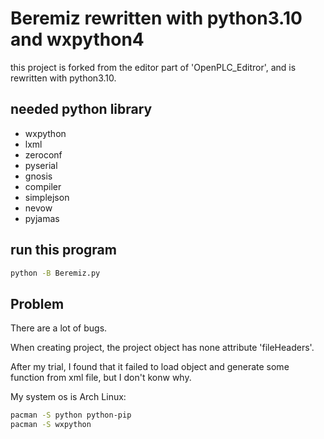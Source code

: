 # Beremiz rewritten with python3.10 and wxpython4

this project is forked from the editor part of 'OpenPLC_Editror', and is rewritten with python3.10.

## needed python library

- wxpython
- lxml
- zeroconf
- pyserial
- gnosis
- compiler
- simplejson
- nevow
- pyjamas

## run this program

```bash
python -B Beremiz.py
```

## Problem

There are a lot of bugs. 

When creating project, the project object has none attribute 'fileHeaders'.

After my trial, I found that it failed to load object and generate some function from xml file, but I don't konw why.

My system os is Arch Linux:

```bash
pacman -S python python-pip
pacman -S wxpython
```
